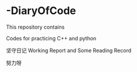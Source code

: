 # -DiaryOfCode

This repository contains

Codes for practicing C++ and python

坚守日记 Working Report and Some Reading Record

努力呀
